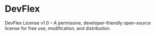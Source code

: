 # DevFlex
DevFlex License v1.0 – A permissive, developer-friendly open-source license for free use, modification, and distribution.
